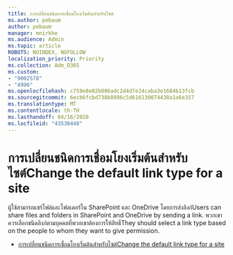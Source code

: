 ```yaml
---
title: การเปลี่ยนชนิดการเชื่อมโยงเริ่มต้นสําหรับไซต์
ms.author: pebaum
author: pebaum
manager: mnirkhe
ms.audience: Admin
ms.topic: article
ROBOTS: NOINDEX, NOFOLLOW
localization_priority: Priority
ms.collection: Adm_O365
ms.custom:
- "9002578"
- "4996"
ms.openlocfilehash: c759e8e02b086adc2d4d7e24caba3e1684b13fcb
ms.sourcegitcommit: 6ecb6fcbd738b8896c5d616130074438a1a6e357
ms.translationtype: MT
ms.contentlocale: th-TH
ms.lasthandoff: 04/16/2020
ms.locfileid: "43530448"
---
```

# <a name="change-the-default-link-type-for-a-site"></a><span data-ttu-id="e0264-102">การเปลี่ยนชนิดการเชื่อมโยงเริ่มต้นสําหรับไซต์</span><span class="sxs-lookup"><span data-stu-id="e0264-102">Change the default link type for a site</span></span>

<span data-ttu-id="e0264-103">ผู้ใช้สามารถแชร์ไฟล์และโฟลเดอร์ใน SharePoint และ OneDrive โดยการส่งลิงก์</span><span class="sxs-lookup"><span data-stu-id="e0264-103">Users can share files and folders in SharePoint and OneDrive by sending a link.</span></span> <span data-ttu-id="e0264-104">พวกเขาควรเลือกชนิดลิงก์ตามบุคคลที่พวกเขาต้องการให้สิทธิ์</span><span class="sxs-lookup"><span data-stu-id="e0264-104">They should select a link type based on the people to whom they want to give permission.</span></span>

- [<span data-ttu-id="e0264-105">การเปลี่ยนชนิดการเชื่อมโยงเริ่มต้นสําหรับไซต์</span><span class="sxs-lookup"><span data-stu-id="e0264-105">Change the default link type for a site</span></span>](https://docs.microsoft.com/sharepoint/change-default-sharing-link)
